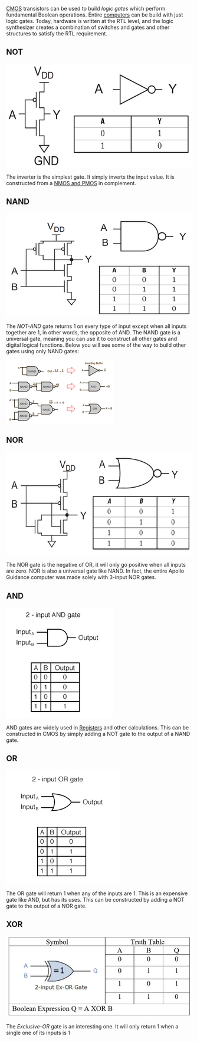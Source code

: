 [CMOS](CMOS.md) transistors can be used to build *logic gates* which perform fundamental Boolean operations. Entire [computers](CPU.md) can be build with just logic gates. Today, hardware is written at the RTL level, and the logic synthesizer creates a combination of switches and gates and other structures to satisfy the RTL requirement.

## NOT

![](../../Attachments/Pasted%20image%2020230115014347.png)

The inverter is the simplest gate. It simply inverts the input value. It is constructed from a [NMOS and PMOS](CMOS.md) in complement.


## NAND

![](../../Attachments/Pasted%20image%2020230115014404.png)

The *NOT-AND* gate returns 1 on every type of input except when all inputs together are 1, in other words, the opposite of AND. The NAND gate is a universal gate, meaning you can use it to construct all other gates and digital logical functions. Below you will see some of the way to build other gates using only NAND gates:

![](../../Attachments/Pasted%20image%2020230115014848.png)


## NOR

![](../../Attachments/Pasted%20image%2020230115014418.png)

The NOR gate is the negative of OR, it will only go positive when all inputs are zero. NOR is also a universal gate like NAND. In fact, the entire Apollo Guidance computer was made solely with 3-input NOR gates.

## AND

![](../../Attachments/Pasted%20image%2020230115015213.png)

AND gates are widely used in [Registers](Registers.md) and other calculations. This can be constructed in CMOS by simply adding a NOT gate to the output of a NAND gate.


## OR

![](../../Attachments/Pasted%20image%2020230115015256.png)

The OR gate will return 1 when any of the inputs are 1. This is an expensive gate like AND, but has its uses. This can be constructed by adding a NOT gate to the output of a NOR gate.


## XOR

![](../../Attachments/Pasted%20image%2020230115015702.png)

The *Exclusive-OR* gate is an interesting one. It will only return 1 when a single one of its inputs is 1
